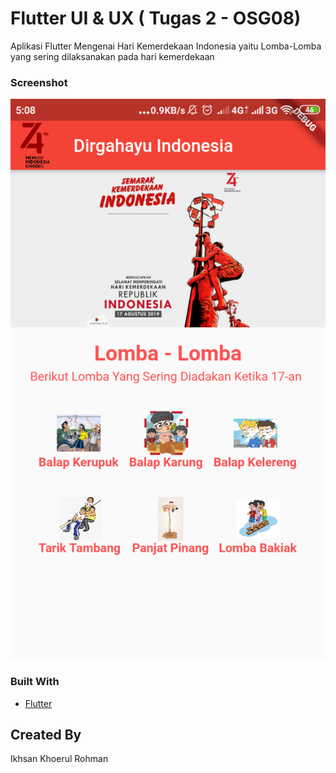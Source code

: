 # Flutter UI & UX ( Tugas 2 - OSG08)

Aplikasi Flutter Mengenai Hari Kemerdekaan Indonesia yaitu Lomba-Lomba yang sering dilaksanakan pada hari kemerdekaan

### Screenshot
![Screenshot](images/Screenshot_2019-11-22-05-08-54-484_com.example.submission_2.png)


### Built With
- [Flutter](https://flutter.dev)

## Created By
Ikhsan Khoerul Rohman
